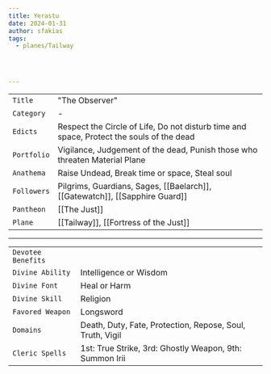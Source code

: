 ```yaml
---
title: Yerastu
date: 2024-01-31
author: sfakias
tags:
  - planes/Tailway




---
```

| | |
| --- | --- |
| `Title` | "The Observer" |
| `Category` | - |
| `Edicts` | Respect the Circle of Life, Do not disturb time and space, Protect the souls of the dead |
| `Portfolio` | Vigilance, Judgement of the dead, Punish those who threaten Material Plane |
| `Anathema` | Raise Undead, Break time or space, Steal soul |
| `Followers` | Pilgrims, Guardians, Sages, [[Baelarch]], [[Gatewatch]], [[Sapphire Guard]] |
| `Pantheon` | [[The Just]] |
| `Plane` | [[Tailway]], [[Fortress of the Just]] |

---
| | |
| --- | --- |
| `Devotee Benefits` |
| `Divine Ability` | Intelligence or Wisdom |
| `Divine Font` | Heal or Harm |
| `Divine Skill` | Religion |
| `Favored Weapon` | Longsword |
| `Domains` | Death, Duty, Fate, Protection, Repose, Soul, Truth, Vigil |
| `Cleric Spells` | 1st: True Strike, 3rd: Ghostly Weapon, 9th: Summon Irii |
